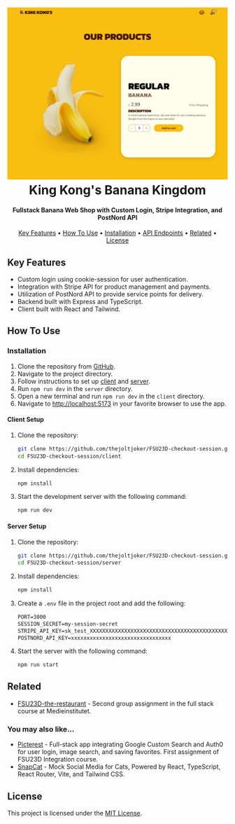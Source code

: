 <h1 align="center">
  <img src="client/public/screenshot_01.png" alt="Screenshot">
  <br/>
  King Kong's Banana Kingdom
</h1>

<h4 align="center">Fullstack Banana Web Shop with Custom Login, Stripe Integration, and PostNord API</h4>
<p align="center">
  <a href="#key-features">Key Features</a> •
  <a href="#how-to-use">How To Use</a> •
  <a href="#installation">Installation</a> •
  <a href="#api-endpoints">API Endpoints</a> •
  <a href="#related">Related</a> •
  <a href="#license">License</a>
</p>

## Key Features

- Custom login using cookie-session for user authentication.
- Integration with Stripe API for product management and payments.
- Utilization of PostNord API to provide service points for delivery.
- Backend built with Express and TypeScript.
- Client built with React and Tailwind.

## How To Use

### Installation

1. Clone the repository from [GitHub](https://github.com/thejoltjoker/FSU23D-checkout-session).
2. Navigate to the project directory.
3. Follow instructions to set up [client](./client/README.md) and [server](./server/README.md).
4. Run `npm run dev` in the `server` directory.
5. Open a new terminal and run `npm run dev` in the `client` directory.
6. Navigate to <http://localhost:5173> in your favorite browser to use the app.

#### Client Setup

1. Clone the repository:

   ```bash
   git clone https://github.com/thejoltjoker/FSU23D-checkout-session.git
   cd FSU23D-checkout-session/client
   ```

2. Install dependencies:

   ```bash
   npm install
   ```

3. Start the development server with the following command:

   ```bash
   npm run dev
   ```

#### Server Setup

1. Clone the repository:

   ```bash
   git clone https://github.com/thejoltjoker/FSU23D-checkout-session.git
   cd FSU23D-checkout-session/server
   ```

2. Install dependencies:

   ```bash
   npm install
   ```

3. Create a `.env` file in the project root and add the following:

   ```env
   PORT=3000
   SESSION_SECRET=my-session-secret
   STRIPE_API_KEY=sk_test_XXXXXXXXXXXXXXXXXXXXXXXXXXXXXXXXXXXXXXXXXXXXXXXXXXXXXXXXXXXXXXXXXXXXXXXXXXXXXXXXXXXXXXXXXXXXXXXXXXX
   POSTNORD_API_KEY=xxxxxxxxxxxxxxxxxxxxxxxxxxxxxxxx
   ```

4. Start the server with the following command:

   ```bash
   npm run start
   ```

## Related

- [FSU23D-the-restaurant](https://github.com/thejoltjoker/FSU23D-the-restaurant) - Second group assignment in the full stack course at Medieinstitutet.

### You may also like...

- [Picterest](https://github.com/thejoltjoker/picterest) - Full-stack app integrating Google Custom Search and Auth0 for user login, image search, and saving favorites. First assignment of FSU23D Integration course.
- [SnapCat](https://github.com/thejoltjoker/snapcat) - Mock Social Media for Cats, Powered by React, TypeScript, React Router, Vite, and Tailwind CSS.

## License

This project is licensed under the [MIT License](LICENSE).
